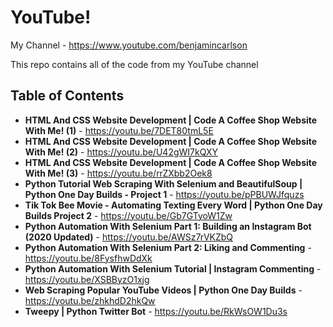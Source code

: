 # YouTube!

My Channel - https://www.youtube.com/benjamincarlson

This repo contains all of the code from my YouTube channel

## Table of Contents

- **HTML And CSS Website Development | Code A Coffee Shop Website With Me! (1)** - https://youtu.be/7DET80tmL5E
- **HTML And CSS Website Development | Code A Coffee Shop Website With Me! (2)** - https://youtu.be/U42gWI7kQXY
- **HTML And CSS Website Development | Code A Coffee Shop Website With Me! (3)** - https://youtu.be/rrZXbb2Oek8
- **Python Tutorial Web Scraping With Selenium and BeautifulSoup | Python One Day Builds - Project 1** - https://youtu.be/pPBUWJfquzs
- **Tik Tok Bee Movie - Automating Texting Every Word | Python One Day Builds Project 2** - https://youtu.be/Gb7GTyoW1Zw
- **Python Automation With Selenium Part 1: Building an Instagram Bot (2020 Updated)** - https://youtu.be/AWSz7rVKZbQ
- **Python Automation With Selenium Part 2: Liking and Commenting** - https://youtu.be/8FysfhwDdXk
- **Python Automation With Selenium Tutorial | Instagram Commenting** - https://youtu.be/XSBByzO1xjg
- **Web Scraping Popular YouTube Videos | Python One Day Builds** - https://youtu.be/zhkhdD2hkQw
- **Tweepy | Python Twitter Bot** - https://youtu.be/RkWsOW1Du3s
